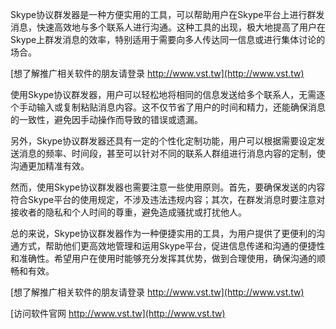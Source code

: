 Skype协议群发器是一种方便实用的工具，可以帮助用户在Skype平台上进行群发消息，快速高效地与多个联系人进行沟通。这种工具的出现，极大地提高了用户在Skype上群发消息的效率，特别适用于需要向多人传达同一信息或进行集体讨论的场合。

[想了解推广相关软件的朋友请登录 http://www.vst.tw](http://www.vst.tw)

使用Skype协议群发器，用户可以轻松地将相同的信息发送给多个联系人，无需逐个手动输入或复制粘贴消息内容。这不仅节省了用户的时间和精力，还能确保消息的一致性，避免因手动操作而导致的错误或遗漏。

另外，Skype协议群发器还具有一定的个性化定制功能，用户可以根据需要设定发送消息的频率、时间段，甚至可以针对不同的联系人群组进行消息内容的定制，使沟通更加精准有效。

然而，使用Skype协议群发器也需要注意一些使用原则。首先，要确保发送的内容符合Skype平台的使用规定，不涉及违法违规内容；其次，在群发消息时要注意对接收者的隐私和个人时间的尊重，避免造成骚扰或打扰他人。

总的来说，Skype协议群发器作为一种便捷实用的工具，为用户提供了更便利的沟通方式，帮助他们更高效地管理和运用Skype平台，促进信息传递和沟通的便捷性和准确性。希望用户在使用时能够充分发挥其优势，做到合理使用，确保沟通的顺畅和有效。

[想了解推广相关软件的朋友请登录 http://www.vst.tw](http://www.vst.tw)


[访问软件官网 http://www.vst.tw](http://www.vst.tw)
